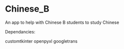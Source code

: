 # Chinese_B
An app to help with Chinese B students to study Chinese

Dependancies:

customtkinter
openpyxl
googletrans
